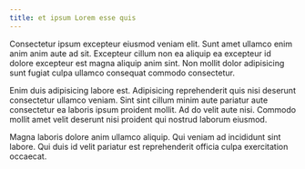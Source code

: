 ```yaml
---
title: et ipsum Lorem esse quis
---
```


Consectetur ipsum excepteur eiusmod veniam elit. Sunt amet ullamco enim anim anim aute ad sit. Excepteur cillum non ea aliquip ea excepteur id dolore excepteur est magna aliquip anim sint. Non mollit dolor adipisicing sunt fugiat culpa ullamco consequat commodo consectetur.

Enim duis adipisicing labore est. Adipisicing reprehenderit quis nisi deserunt consectetur ullamco veniam. Sint sint cillum minim aute pariatur aute consectetur ea laboris ipsum proident mollit. Ad do velit aute nisi. Commodo mollit amet velit deserunt nisi proident qui nostrud laborum eiusmod.

Magna laboris dolore anim ullamco aliquip. Qui veniam ad incididunt sint labore. Qui duis id velit pariatur est reprehenderit officia culpa exercitation occaecat.
